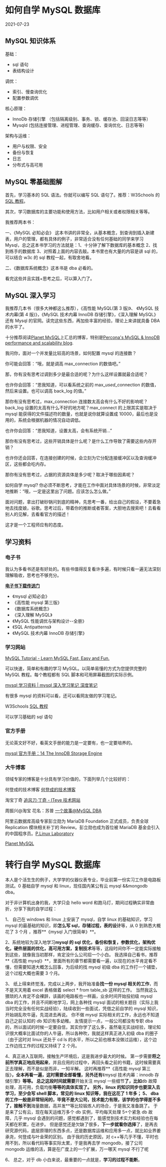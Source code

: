 # 如何自学 MySQL 数据库

2021-07-23

## MySQL 知识体系

基础：

- sql 语句
- 表结构设计

调优：

- 索引、慢查询优化
- 配置参数调优

核心原理：

- InnoDb 存储引擎 （包括隔离级别、事务、锁、缓存池、回滚日志等等）
- Mysqld (包括连接管理、进程管理、查询缓存、查询优化、日志等等)

架构与运维：

- 用户与权限、安全
- 备份与恢复
- 日志
- 分布式与高可用

## MySQL 零基础图解

首先，学习基本的 SQL 语法。你就可以编写 SQL 语句了。推荐：W3Schools 的 [SQL 教程](https://link.zhihu.com/?target=http%3A//www.w3school.com.cn/sql/)。

其次，学习数据库的主要功能和使用方法，比如用户相关或者权限相关等等。

我推荐两本书：

一、《MySQL 必知必会》 这本书讲的非常全，从基本概念，到查询到插入新建表，用户的管理，都有具体的例子，非常适合没有任何基础的同学来学习 Mysql，总之这本书学习的方法就是：1、十分钟了解下数据库的基本概念 2、找到练手的数据库 3、对照着上面的内容去敲。本书里也有大量的内容是讲 sql 的，可以结合 w3c 的 sql 教程一起，有取舍地看。

二、《数据库系统概念》这本书是 dba 必看的。

看完这些并且实践+思考之后，可以算入门了。

## MySQL 深入学习

我推荐几本书（很多大神都这么推荐），《高性能 MySQL(第 3 版)》、 《MySQL 技术内幕(第 4 版)》，《MySQL 技术内幕 InnoDB 存储引擎》，《深入理解 MySQL》还有 Mysql 的官网。读完这些东西，再加些丰富的经验，理论上来讲就具备 DBA 的水平了。

十分推荐阅读[Planet MySQL](https://link.zhihu.com/?target=http%3A//planet.mysql.com/)上汇总的博客，特别是[Percona's MySQL & InnoDB performance and scalability blog](https://link.zhihu.com/?target=http%3A//www.percona.com/blog/).

我问你，面对一个并发量比较高的场景，如何配置 mysql 的连接数？

你可能会回答：“哦，就是调高 max_connection 的数值吧。”

那，你有没有思考过调到多少是最合适的呢？为什么这样设置就最合适呢？

也许你会回答：“恩我知道，可以看系统之前的 max\__used_\_connection 的数值，然后来设置。也可以调高 back_log 的值。”

那你有没有思考过，max_connection 连接数太高会有什么不好的影响呢？back_log 设置的太高有什么不好的地方呢？max_connect 的上限其实是取决于 mysql 能获得的文件描述符的数量，也就是说你就算设置成 10000，最后也是没用的，系统会根据机器的情况自动调低。

也许你会回答：“恩我知道，设置太高，会有系统开销...”

那你有没有思考过，这些开销具体是什么呢？是什么工作导致了需要这些内存开销？

也许你还会回答，在连接创建的时候，会立刻为它分配连接缓冲区以及查询缓冲区，这些都会吃内存。

那你有没有思考过，占据的资源具体是多少呢？取决于哪些因素呢？

如何自学 mysql? 你必须不断思考，才能在工作中面对具体场景的时候，非常淡定地推断：“哦，一定是这里出了问题。应该怎么怎么做。”

面对问题，拿出打破砂锅问到底的精神，先思考一番，给出自己的假设，不要着急地去找度娘，谷歌。思考过后，带着你的推断或者答案，大胆地去搜索吧！去看看别人的见解，去看看官方的描述！

这才是一个工程师应有的态度。

## 学习资料

### 电子书

我认为多看书还是有好处的。有些书值得反复看许多遍，有时候只看一遍无法深刻理解吸收，思考也不够充分。

**[电子书下载传送门](https://link.zhihu.com/?target=http%3A//www.notedeep.com/note/38/page/282)**

- 《mysql 必知必会》
- 《高性能 mysql 第三版》
- 《数据库系统概念》
- 《深入理解 MySQL》
- 《MySQL 性能调优与架构设计--全册》
- 《SQL Antipatterns》
- 《MySQL 技术内幕 InnoDB 存储引擎》

### 学习网站

[MySQL Tutorial - Learn MySQL Fast, Easy and Fun.](https://link.zhihu.com/?target=http%3A//www.mysqltutorial.org/)

可以快速，简单和有趣的学习 MySQL。以简单易懂的方式为您提供完整的 MySQL 教程。每个教程都有 SQL 脚本和可用屏幕截图的实际示例。

[mysql 学习资料 | mysql 深入学习笔记 深度笔记](https://link.zhihu.com/?target=http%3A//www.notedeep.com/note/38/page/282)

有很多 mysql 的资料可以看，还可以看网友做的学习笔记。

W3Schools [SQL 教程](https://link.zhihu.com/?target=http%3A//www.w3school.com.cn/sql/)

可以学习基础的 sql 语句

### 官方手册

无论英文好不好，看英文手册的能力是一定要有，也一定要培养的。

[mysql 官方手册：14 The InnoDB Storage Engine](https://link.zhihu.com/?target=https%3A//dev.mysql.com/doc/refman/5.6/en/innodb-storage-engine.html)

### 大牛博客

领域专家的博客是十分具有学习价值的，下面列举几个比较好的：

何登成的技术博客 [何登成的技术博客](https://link.zhihu.com/?target=http%3A//hedengcheng.com/)

淘宝丁奇 [追风刀·丁奇 - ITeye 技术网站](https://link.zhihu.com/?target=http%3A//dinglin.iteye.com/)

周振兴@淘宝 花名：苏普 [一个故事@MySQL DBA](https://link.zhihu.com/?target=http%3A//www.orczhou.com/)

阿里云数据库高级专家彭立勋为 MariaDB Foundation 正式成员，负责全球 Replication 模块相关补丁的 Review。彭立勋也成为首位被 MariaDB 基金会引入的中国程序员。[P.Linux Laboratory](https://link.zhihu.com/?target=http%3A//www.penglixun.com/)

[Planet MySQL](https://link.zhihu.com/?target=https%3A//planet.mysql.com/)

# 转行自学 MySQL 数据库

本人是个活生生的例子，大学学的仪器仪表专业，毕业前第一份实习工作是电路板测试。0 基础自学 mysql 和 linux，现任国内某公有云 mysql &&mongodb dba。

对于非计算机出身的我，大学只会 hello word 和跑马灯，期间过程确实非常曲折，分享下我的自学过程：

1、 自己在 windows 和 linux 上安装了 mysql，自学 linux 的基础知识，学习 mysql 的最基础的知识，即**怎么写 sql，存储过程，表的设计**等，从 0 到熟悉大概花了 3 个月 ，推荐**《mysql 入门很简单》**。

2、系统地较为深入地学习**mysql 的 sql 优化，备份和恢复，参数优化，架构优化，硬件层面的优化，高可用方案，复制技术**等等，这段时间你不一定能实际接触到这些，就像我当初那样，肯定没什么公司招一个小白。
我选择自己看书，推荐**《高性能 mysql》**，里面所有的章节都需要看一遍，以现在的水平肯定看不懂，但需要知道大概怎么回事，为后续的找 mysql 初级 dba 的工作打一个铺垫，这个过程大概也需要 3 个月。

3、 纸上得来终觉浅，完成以上两步，我开始准备**找一份 mysql 相关的工作**，而不是天天用着 excel 表格做着 select \* from table_sb 这样的工作。
当然我这么猥琐的人肯定不会裸辞，该画的电路板也一样画，业余时间开始投初级 mysql dba 的工作，并且不间断地学习，网上各种找 mysql 面试的相关题目（实际上我当时完全没有任何实战经验），陆续收到一些面试，凭借之前自学的 mysql 知识，开始胡乱吹牛逼，先混进去再说。
你不做 mysql 实际相关的工作，永远也不知道自己之前认知的 db 知识有多幼稚。
友情提示一点，一般公司都没有专职 dba 的，所以面试的时候一定要自信，其实你学了这么多，虽然毫无实战经验，理论知识很大概率比面试你的人牛逼，所以各种吹，我就这样真正进入初级 dba 的圈子（由于这时对 linux 还处于 cd ls 的水平，所以之前也根本没做过运维），这个边工作边找工作的过程又持续了 2 个月。

4、真正进入互联网，接触生产环境后，这是我进步最大的时候。
第一步需要**将之前所学真正地应用起来**，并且应用的过程中，再回头看之前的书籍，这时候需要真正去理解，而不是似是而非，一知半解。
这时再推荐**《高性能 mysql 第三版》**，全本再看一遍，这时需要全部看懂，另外还有**《mysql 技术内幕：innodb 存储引擎》**等等。
总之这段时间就需要**开始关注 mysql 一些细节**了，比如**db 故障处理，高可用，负载均衡**等等的具体实现了。
另外，**linux 的知识同步也要深入去学习**，至少会写 shell 脚本，常见的 linux 知识等，我在这花了 1 年多；
5、 dba 的工作一般是非常轻闲的，毕竟不是大公司，技术能力有限，该学的也学得差不多了，接触不到**海量数据，高并发**等比较锻炼人的场合，于是我又准备跳了。
于是来了公有云，现在每天运维万多个 db 实例，平均每天处理 5+个紧急 db 故障，几乎 mysql 会遇到的问题，感觉都遇到了，能感觉到技术实力和经验也在每天都在积累，在进步。
但是感觉还是欠缺了很多，**下一步就看你选择**了，是再去研究源代码，底层原理的东西多点，还是数据库运维和应用多一点，就比如业界姜承尧，何登成与叶金荣的区别。
由于我的历史原因，对 c++等几乎不懂，平时也用不到，所以看代码等事实际太累，于是我再去学 mongodb，接了公司 mongodb 运维的活，算是在广度上的一个扩展，万一哪天 mysql 不行了呢

6、 总之，对于 db 小白来说，最重要的一点就是，**学习的过程不能断**。
